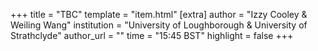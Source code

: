 +++
title = "TBC"
template = "item.html"
[extra]
author = "Izzy Cooley & Weiling Wang"
institution = "University of Loughborough & University of Strathclyde"
author_url = ""
time = "15:45 BST"
highlight = false
+++
